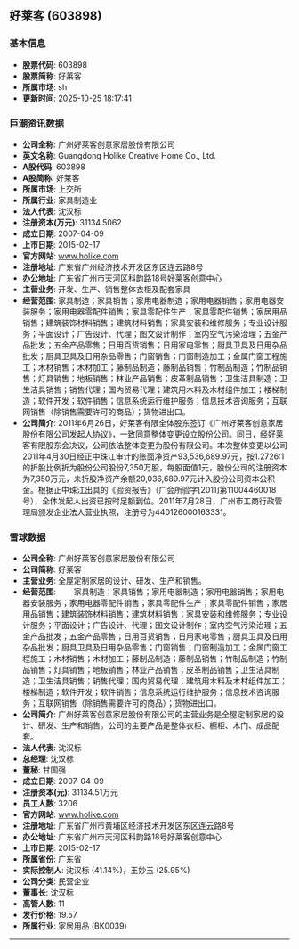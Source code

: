 ## 好莱客 (603898)

### 基本信息

- **股票代码**: 603898
- **股票简称**: 好莱客
- **所属市场**: sh
- **更新时间**: 2025-10-25 18:17:41

### 巨潮资讯数据

- **公司全称**: 广州好莱客创意家居股份有限公司
- **英文名称**: Guangdong Holike Creative Home Co., Ltd.
- **A股代码**: 603898
- **A股简称**: 好莱客
- **所属市场**: 上交所
- **所属行业**: 家具制造业
- **法人代表**: 沈汉标
- **注册资本(万元)**: 31134.5062
- **成立日期**: 2007-04-09
- **上市日期**: 2015-02-17
- **官方网站**: www.holike.com
- **注册地址**: 广东省广州经济技术开发区东区连云路8号
- **办公地址**: 广东省广州市天河区科韵路18号好莱客创意中心
- **主营业务**: 开发、生产、销售整体衣柜及配套家具
- **经营范围**: 家具制造；家具销售；家用电器制造；家用电器销售；家用电器安装服务；家用电器零配件销售；家具零配件生产；家具零配件销售；家居用品销售；建筑装饰材料销售；建筑材料销售；家具安装和维修服务；专业设计服务；平面设计；广告设计、代理；图文设计制作；室内空气污染治理；五金产品批发；五金产品零售；日用百货销售；日用家电零售；厨具卫具及日用杂品批发；厨具卫具及日用杂品零售；门窗销售；门窗制造加工；金属门窗工程施工；木材销售；木材加工；藤制品制造；藤制品销售；竹制品制造；竹制品销售；灯具销售；地板销售；林业产品销售；皮革制品销售；卫生洁具制造；卫生洁具销售；销售代理；国内贸易代理；建筑用木料及木材组件加工；楼梯制造；软件开发；软件销售；信息系统运行维护服务；信息技术咨询服务；互联网销售（除销售需要许可的商品）；货物进出口。
- **公司简介**: 2011年6月26日，好莱客有限全体股东签订《广州好莱客创意家居股份有限公司发起人协议》，一致同意整体变更设立股份公司。同日，经好莱客有限股东会决议，公司依法整体变更为股份有限公司。本次整体变更以公司2011年4月30日经正中珠江审计的账面净资产93,536,689.97元，按1.2726:1的折股比例折为股份公司股份7,350万股，每股面值1元，股份公司的注册资本为7,350万元，未折股净资产余额20,036,689.97元计入股份公司资本公积金。根据正中珠江出具的《验资报告》（广会所验字[2011]第11004460018号），全体发起人出资已按时足额到位。2011年7月28日，广州市工商行政管理局颁发企业法人营业执照，注册号为440126000163331。

### 雪球数据

- **公司全称**: 广州好莱客创意家居股份有限公司
- **公司简称**: 好莱客
- **主营业务**: 全屋定制家居的设计、研发、生产和销售。
- **经营范围**: 　　家具制造；家具销售；家用电器制造；家用电器销售；家用电器安装服务；家用电器零配件销售；家具零配件生产；家具零配件销售；家居用品销售；建筑装饰材料销售；建筑材料销售；家具安装和维修服务；专业设计服务；平面设计；广告设计、代理；图文设计制作；室内空气污染治理；五金产品批发；五金产品零售；日用百货销售；日用家电零售；厨具卫具及日用杂品批发；厨具卫具及日用杂品零售；门窗销售；门窗制造加工；金属门窗工程施工；木材销售；木材加工；藤制品制造；藤制品销售；竹制品制造；竹制品销售；灯具销售；地板销售；林业产品销售；皮革制品销售；卫生洁具制造；卫生洁具销售；销售代理；国内贸易代理；建筑用木料及木材组件加工；楼梯制造；软件开发；软件销售；信息系统运行维护服务；信息技术咨询服务；互联网销售（除销售需要许可的商品）；货物进出口。
- **公司简介**: 广州好莱客创意家居股份有限公司的主营业务是全屋定制家居的设计、研发、生产和销售。公司的主要产品是整体衣柜、橱柜、木门、成品配套。
- **法人代表**: 沈汉标
- **总经理**: 沈汉标
- **董秘**: 甘国强
- **成立日期**: 2007-04-09
- **注册资本(元)**: 31134.51万元
- **员工人数**: 3206
- **官方网站**: www.holike.com
- **注册地址**: 广东省广州市黄埔区经济技术开发区东区连云路8号
- **办公地址**: 广东省广州市天河区科韵路18号好莱客创意中心
- **上市日期**: 2015-02-17
- **所属省份**: 广东省
- **实际控制人**: 沈汉标 (41.14%)，王妙玉 (25.95%)
- **公司分类**: 民营企业
- **董事长**: 沈汉标
- **高管人数**: 11
- **发行价格**: 19.57
- **所属行业**: 家居用品 (BK0039)

---